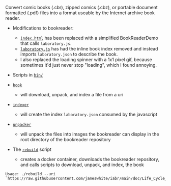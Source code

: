 Convert comic books (.cbr), zipped comics (.cbz), or portable document formatted (.pdf) files into a format useable by the Internet archive book reader.


  - Modifications to bookreader:
    - [`index.html`](/bookreader/index.html) has been replaced with a simplified BookReaderDemo that calls `laboratory.js`.
    - [`laboratory.js`](/bookreader/laboratory.js) has had the inline book index removed and instead imports `laboratory.json` to describe the book.
    - I also replaced the loading spinner with a 1x1 pixel gif, because sometimes it'd just never stop "loading", which I found annoying.

  - Scripts in [`bin/`](/bin)

  - [`book`](/bin/book)
    - will download, unpack, and index a file from a uri

  - [`indexer`](/bin/indexer)
    - will create the index `laboratory.json` consumed by the javascript

  - [`unpacker`](/bin/unpacker)
    - will unpack the files into images the bookreader can display in the root directory of the bookreader repository


  - The [`rebuild`](/rebuild) script
    - creates a docker container, downloads the bookreader repository, and calls scripts to download, unpack, and index, the book
```
Usage: ./rebuild --uri `https://raw.githubusercontent.com/jameswhite/iabr/main/doc/Life_Cycle_of_a_Silver_Bullet.pdf`
```
